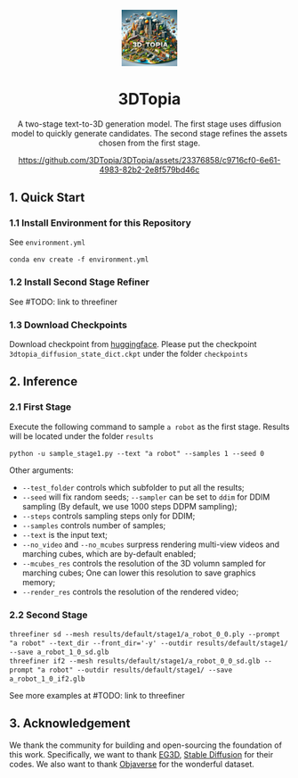 <p align="center">
    <picture>
    <img alt="logo" src="assets/3dtopia.jpeg" width="20%">
    </picture>
</p>
<div align="center">
  <h1>3DTopia</h1>
  A two-stage text-to-3D generation model. The first stage uses diffusion model to quickly generate candidates. The second stage refines the assets chosen from the first stage.

https://github.com/3DTopia/3DTopia/assets/23376858/c9716cf0-6e61-4983-82b2-2e8f579bd46c

</div>

## 1. Quick Start

### 1.1 Install Environment for this Repository
See `environment.yml`
```
conda env create -f environment.yml
```

### 1.2 Install Second Stage Refiner
See #TODO: link to threefiner

### 1.3 Download Checkpoints
Download checkpoint from [huggingface](https://huggingface.co/hongfz16/3DTopia). Please put the checkpoint `3dtopia_diffusion_state_dict.ckpt` under the folder `checkpoints`

## 2. Inference

### 2.1 First Stage
Execute the following command to sample `a robot` as the first stage. Results will be located under the folder `results`
```
python -u sample_stage1.py --text "a robot" --samples 1 --seed 0
```

Other arguments:
- `--test_folder` controls which subfolder to put all the results;
- `--seed` will fix random seeds; `--sampler` can be set to `ddim` for DDIM sampling (By default, we use 1000 steps DDPM sampling);
- `--steps` controls sampling steps only for DDIM;
- `--samples` controls number of samples;
- `--text` is the input text;
- `--no_video` and `--no_mcubes` surpress rendering multi-view videos and marching cubes, which are by-default enabled;
- `--mcubes_res` controls the resolution of the 3D volumn sampled for marching cubes; One can lower this resolution to save graphics memory;
- `--render_res` controls the resolution of the rendered video;

### 2.2 Second Stage
```
threefiner sd --mesh results/default/stage1/a_robot_0_0.ply --prompt "a robot" --text_dir --front_dir='-y' --outdir results/default/stage1/ --save a_robot_1_0_sd.glb
threefiner if2 --mesh results/default/stage1/a_robot_0_0_sd.glb --prompt "a robot" --outdir results/default/stage1/ --save a_robot_1_0_if2.glb
```
See more examples at #TODO: link to threefiner

## 3. Acknowledgement
We thank the community for building and open-sourcing the foundation of this work. Specifically, we want to thank [EG3D](https://github.com/NVlabs/eg3d), [Stable Diffusion](https://github.com/CompVis/stable-diffusion) for their codes. We also want to thank [Objaverse](https://objaverse.allenai.org) for the wonderful dataset.
